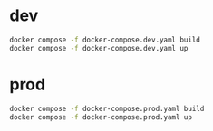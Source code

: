 # dev

```bash
docker compose -f docker-compose.dev.yaml build
docker compose -f docker-compose.dev.yaml up
```

# prod

```bash
docker compose -f docker-compose.prod.yaml build
docker compose -f docker-compose.prod.yaml up
```
